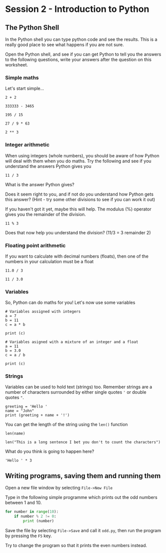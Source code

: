 # Session 2 - Introduction to Python

## The Python Shell

In the Python shell you can type python code and see the results.  This is a
really good place to see what happens if you are not sure.

Open the Python shell, and see if you can get Python to tell you the answers to
the following questions, write your answers after the question on this
worksheet.  

### Simple maths

Let's start simple...

    2 + 2

    333333 - 3465

    195 / 15

    27 / 9 * 63

    2 ** 3

### Integer arithmetic

When using integers (whole numbers), you should be aware of how Python will
deal with them when you do maths.  Try the following and see if you understand
the answers Python gives you

    11 / 3

What is the answer Python gives?

Does it seem right to you, and if not do you understand how Python gets this
answer? (Hint - try some other divisions to see if you can work it out)

If you haven't got it yet, maybe this will help.  The modulus (%) operator
gives you the remainder of the division.  

    11 % 3

Does that now help you understand the division? (11/3 = 3 remainder 2)

### Floating point arithmetic

If you want to calculate with decimal numbers (floats), then one of the numbers
in your calculation must be a float

    11.0 / 3

    11 / 3.0


### Variables

So, Python can do maths for you!  Let's now use some variables

    # Variables assigned with integers
    a = 7
    b = 11
    c = a * b

    print (c)

    # Variables asigned with a mixture of an integer and a float
    a = 11
    b = 3.0
    c = a / b

    print (c)

### Strings

Variables can be used to hold text (strings) too.  Remember strings are a
number of characters surrounded by either single quotes `'` or double quotes
`"`.

    greeting = 'Hello '
    name = "John"
    print (greeting + name + '!')

You can get the length of the string using the `len()` function

    len(name)

    len("This is a long sentence I bet you don't to count the characters")

What do you think is going to happen here?

    'Hello ' * 3

## Writing programs, saving them and running them

Open a new file window by selecting `File->New File`

Type in the following simple programme which prints out the odd numbers between
1 and 10.

``` python
for number in range(10):
    if number % 2 != 0:
        print (number)
```

Save the file by selecting `File->Save` and call it `odd.py`, then run the
program by pressing the `F5` key.

Try to change the program so that it prints the even numbers instead. 
